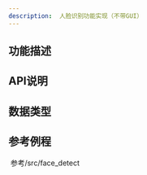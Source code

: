 ```yaml
---
description:  人脸识别功能实现（不带GUI）
---
```


## 功能描述



## API说明



## 数据类型



## 参考例程

​		参考/src/face_detect

